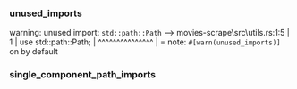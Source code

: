 ### unused_imports
warning: unused import: `std::path::Path`
 --> movies-scrape\src\utils.rs:1:5
  |
1 | use std::path::Path;
  |     ^^^^^^^^^^^^^^^
  |
  = note: `#[warn(unused_imports)]` on by default

### single_component_path_imports